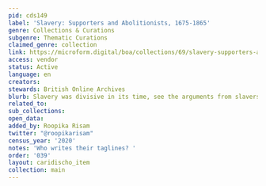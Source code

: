 ```yaml
---
pid: cds149
label: 'Slavery: Supporters and Abolitionists, 1675-1865'
genre: Collections & Curations
subgenre: Thematic Curations
claimed_genre: collection
link: https://microform.digital/boa/collections/69/slavery-supporters-and-abolitionists-1675-1865
access: vendor
status: Active
language: en
creators:
stewards: British Online Archives
blurb: Slavery was divisive in its time, see the arguments from slavers and protestors
related_to:
sub_collections:
open_data:
added_by: Roopika Risam
twitter: "@roopikarisam"
census_year: '2020'
notes: 'Who writes their taglines? '
order: '039'
layout: caridischo_item
collection: main
---
```

